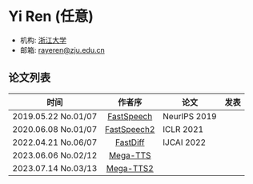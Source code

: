 # Yi Ren (任意)

- 机构: [浙江大学](../Institutions/ZJU_浙江大学.md)
- 邮箱: rayeren@zju.edu.cn

## 论文列表

| 时间 | 作者序 | 论文 | 发表 |
|:-:|:-:|---|---|
| 2019.05.22 No.01/07 | [FastSpeech](../Models/TTS2_Acoustic/2019.05.22_FastSpeech.md) | NeurIPS 2019
| 2020.06.08 No.01/07 | [FastSpeech2](../Models/TTS2_Acoustic/2020.06.08_FastSpeech2.md) | ICLR 2021
| 2022.04.21 No.06/07 | [FastDiff](../Models/Diffusion/2022.04.21_FastDiff.md) | IJCAI 2022
| 2023.06.06 No.02/12 | [Mega-TTS](../Models/Speech_LLM/2023.06.06_Mega-TTS.md) |
| 2023.07.14 No.03/13 | [Mega-TTS2](../Models/Speech_LLM/2023.07.14_Mega-TTS2.md) |